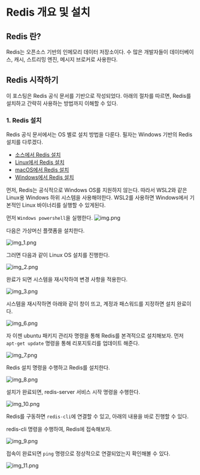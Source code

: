 # Redis 개요 및 설치

## Redis 란?
Redis는 오픈소스 기반의 인메모리 데이터 저장소이다. 수 많은 개발자들이 데이터베이스, 캐시, 스트리밍 엔진, 메시지 브로커로 사용한다.

## Redis 시작하기
이 포스팅은 Redis 공식 문서를 기반으로 작성되었다. 아래의 절차를 따르면, Redis를 설치하고 간략히 사용하는 방법까지 이해할 수 있다.

### 1. Redis 설치
Redis 공식 문서에서는 OS 별로 설치 방법을 다룬다. 필자는 Windows 기반의 Redis 설치를 다루겠다.
- [소스에서 Redis 설치](https://redis.io/docs/getting-started/installation/install-redis-from-source)
- [Linux에서 Redis 설치](https://redis.io/docs/getting-started/installation/install-redis-on-linux)
- [macOS에서 Redis 설치](https://redis.io/docs/getting-started/installation/install-redis-on-mac-os)
- [Windows에서 Redis 설치](https://redis.io/docs/getting-started/installation/install-redis-on-windows)

먼저, Redis는 공식적으로 Windows OS를 지원하지 않는다. 따라서 WSL2와 같은 Linux용 Windows 하위 시스템을 사용해야한다.
WSL2를 사용하면 Windows에서 기본적인 Linux 바이너리를 실행할 수 있게된다.

먼저 `Windows powershell`을 실행한다.
![img.png](img.png)

다음은 가상머신 플랫폼을 설치한다.

![img_1.png](img_1.png)

그러면 다음과 같이 Linux OS 설치를 진행한다.

![img_2.png](img_2.png)

완료가 되면 시스템을 재시작하여 변경 사항을 적용한다.

![img_3.png](img_3.png)

시스템을 재시작하면 아래와 같이 창이 뜨고, 계정과 패스워드를 지정하면 설치 완료이다.

![img_6.png](img_6.png)

자 이젠 ubuntu 패키지 관리자 명령을 통해 Redis를 본격적으로 설치해보자.
먼저 `apt-get update` 명령을 통해 리포지토리를 업데이트 해준다.

![img_7.png](img_7.png)

Redis 설치 명령을 수행하고 Redis를 설치한다.

![img_8.png](img_8.png)

설치가 완료되면, redis-server 서비스 시작 명령을 수행한다.

![img_10.png](img_10.png)

Redis를 구동하면 `redis-cli`에 연결할 수 있고, 아래의 내용을 바로 진행할 수 있다.

redis-cli 명령을 수행하여, Redis에 접속해보자.

![img_9.png](img_9.png)

접속이 완료되면 `ping` 명령으로 정상적으로 연결되었는지 확인해볼 수 있다.

![img_11.png](img_11.png)